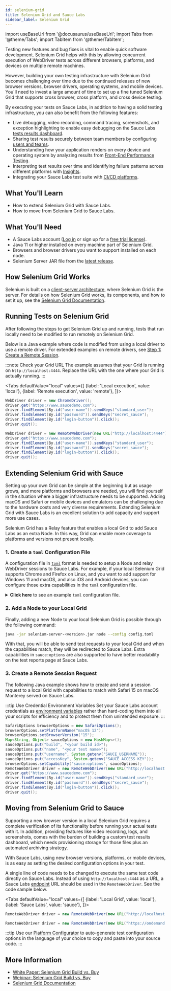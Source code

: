 ```yaml
---
id: selenium-grid
title: Selenium Grid and Sauce Labs
sidebar_label: Selenium Grid
---
```


import useBaseUrl from '@docusaurus/useBaseUrl';
import Tabs from '@theme/Tabs';
import TabItem from '@theme/TabItem';

Testing new features and bug fixes is vital to enable quick software development. Selenium Grid helps with this by allowing concurrent execution of WebDriver tests across different browsers, platforms, and devices on multiple remote machines.

However, building your own testing infrastructure with Selenium Grid becomes challenging over time due to the continued releases of new browser versions, browser drivers, operating systems, and mobile devices. You'll need to invest a large amount of time to set up a fine tuned Selenium Grid that supports cross browser, cross platform, and cross device testing.

By executing your tests on Sauce Labs, in addition to having a solid testing infrastructure, you can also benefit from the following features:
- Live debugging, video recording, command tracing, screenshots, and exception highlighting to enable easy debugging on the Sauce Labs [tests results dashboard](/test-results/viewing-test-results/).
- Sharing test results securely between team members by configuring [users and teams](/basics/acct-team-mgmt-hub/).
- Understanding how your application renders on every device and operating system by analyzing results from [Front-End Performance Testing](/performance/).
- Interpreting test results over time and identifying failure patterns across different platforms with [Insights](/insights/).
- Integrating your Sauce Labs test suite with [CI/CD platforms](/ci/).


## What You'll Learn
* How to extend Selenium Grid with Sauce Labs.
* How to move from Selenium Grid to Sauce Labs.


## What You'll Need
* A Sauce Labs account ([Log in](https://accounts.saucelabs.com/am/XUI/#login/) or sign up for a [free trial license](https://saucelabs.com/sign-up)).
* Java 11 or higher installed on every machine part of Selenium Grid.
* Browsers and browser drivers you want to support installed on each node.
* Selenium Server JAR file from the [latest release](https://github.com/SeleniumHQ/selenium/releases/latest).


## How Selenium Grid Works
Selenium is built on a [client-server architecture](/web-apps/automated-testing/selenium/#architecture), where Selenium Grid is the server. For details on how Selenium Grid works, its components, and how to set it up, see the [Selenium Grid Documentation](https://www.selenium.dev/documentation/grid/getting_started/).


## Running Tests on Selenium Grid
After following the steps to get Selenium Grid up and running, tests that run locally need to be modified to run remotely on Selenium Grid.

Below is a Java example where code is modified from using a local driver to use a remote driver. For extended examples on remote drivers, see [Step 1: Create a Remote Session](/web-apps/automated-testing/selenium/#step-1-create-a-remote-session).

:::note Check your Grid URL
The example assumes that your Grid is running on `http://localhost:4444`. Replace the URL with the one where your Grid is actually running.
:::

<Tabs
  defaultValue="local"
  values={[
    {label: 'Local execution', value: 'local'},
    {label: 'Remote execution', value: 'remote'},
  ]}>

<TabItem value="local">

```java title="Local execution"
WebDriver driver = new ChromeDriver();
driver.get("https://www.saucedemo.com");
driver.findElement(By.id("user-name")).sendKeys("standard_user");
driver.findElement(By.id("password")).sendKeys("secret_sauce");
driver.findElement(By.id("login-button")).click();
driver.quit();
```

</TabItem>
<TabItem value="remote">

```java title="Remote execution"
WebDriver driver = new RemoteWebDriver(new URL("http://localhost:4444"), new ChromeOptions());
driver.get("https://www.saucedemo.com");
driver.findElement(By.id("user-name")).sendKeys("standard_user");
driver.findElement(By.id("password")).sendKeys("secret_sauce");
driver.findElement(By.id("login-button")).click();
driver.quit();
```

</TabItem>
</Tabs>


## Extending Selenium Grid with Sauce
Setting up your own Grid can be simple at the beginning but as usage grows, and more platforms and browsers are needed, you will find yourself in the situation where a bigger infrastructure needs to be supported. Adding macOS and Safari or mobile devices and emulators can be challenging due to the hardware costs and very diverse requirements. Extending Selenium Grid with Sauce Labs is an excellent solution to add capacity and support more use cases.

Selenium Grid has a Relay feature that enables a local Grid to add Sauce Labs as an extra Node. In this way, Grid can enable more coverage to platforms and versions not present locally.

### 1. Create a `toml` Configuration File
A configuration file in [`toml`](https://toml.io/en/) format is needed to setup a Node and relay WebDriver sessions to Sauce Labs. For example, if your local Selenium Grid supports Chrome and Firefox on Linux, and you want to add support for Windows 11 and macOS, and also iOS and Android devices, you can configure those extra capabilities in the `toml` configuration file.

<details>
  <summary>
    <strong>Click here</strong> to see an example <code>toml</code> configuration file.
  </summary>

  For example, to support the following configuration settings:

  OS | Browser/Device | Version | Concurrent sessions
  ---|---|---|---
  Windows 11 | Chrome | 104 | 5
  Windows 10 | Firefox | 103 | 10
  macOS Monterey (12) | Safari | 15 | 5
  iOS 15.4 | Safari on Simulator | iPhone 13 | 2
  Android 12 | Chrome on Emulator | Pixel 6 Pro | 2

  Here is how the `config.toml` would look like:

  ```toml
  [node]
  detect-drivers = false

  [relay]
  url = "https://ondemand.us-west-1.saucelabs.com:443/wd/hub"
  configs = [
    "5", '{"browserName": "chrome", "platformName": "Windows 11", "browserVersion": "104"}',
    "10", '{"browserName": "firefox", "platformName": "Windows 10", "browserVersion": "103"}',
    "5", '{"browserName": "safari", "platformName": "macOS 12", "browserVersion": "15"}',
    "2", '{"browserName": "safari", "platformName": "iOS", "appium:platformVersion": "15.4", "appium:deviceName": "iPhone 13 Simulator"}',
    "2", '{"browserName": "chrome", "platformName": "android", "appium:platformVersion": "12.0", "appium:deviceName": "Google Pixel 6 Pro GoogleAPI Emulator"}'
  ]
  ```
:::note Sauce Labs endpoint URL 
The example file shows the US West data center. See the different [endpoints](/basics/data-center-endpoints/) if you want to use another region. 
:::

</details>

### 2. Add a Node to your Local Grid

Finally, adding a new Node to your local Selenium Grid is possible through the following command:

```bash
java -jar selenium-server-<version>.jar node --config config.toml
```

With that, you will be able to send test requests to your local Grid and when the capabilities match, they will be redirected to Sauce Labs. Extra capabilities in `sauce:options` are also supported to have better readability on the test reports page at Sauce Labs. 

### 3. Create a Remote Session Request

The following Java example shows how to create and send a session request to a local Grid with capabilities to match with Safari 15 on macOS Monterey served on Sauce Labs.

:::tip Use Credential Environment Variables
Set your Sauce Labs account credentials as [environment variables](/basics/environment-variables) rather than hard-coding them into all your scripts for efficiency and to protect them from unintended exposure.
:::

```java title="Remote execution using an extended Grid with Sauce Labs"
SafariOptions browserOptions = new SafariOptions();
browserOptions.setPlatformName("macOS 12");
browserOptions.setBrowserVersion("15");
Map<String, Object> sauceOptions = new HashMap<>();
sauceOptions.put("build", "<your build id>");
sauceOptions.put("name", "<your test name>");
sauceOptions.put("username", System.getenv("SAUCE_USERNAME"));
sauceOptions.put("accessKey", System.getenv("SAUCE_ACCESS_KEY"));
browserOptions.setCapability("sauce:options", sauceOptions);
RemoteWebDriver driver = new RemoteWebDriver(new URL("http://localhost:4444"), browserOptions);
driver.get("https://www.saucedemo.com");
driver.findElement(By.id("user-name")).sendKeys("standard_user");
driver.findElement(By.id("password")).sendKeys("secret_sauce");
driver.findElement(By.id("login-button")).click();
driver.quit();
```

## Moving from Selenium Grid to Sauce
Supporting a new browser version in a local Selenium Grid requires a complete verification of its functionality before running your actual tests with it. In addition, providing features like video recording, logs, and screenshots, comes with the burden of building a custom test results dashboard, which needs provisioning storage for those files plus an automated archiving strategy.

With Sauce Labs, using new browser versions, platforms, or mobile devices, is as easy as setting the desired configuration options in your test. 

A single line of code needs to be changed to execute the same test code directly on Sauce Labs. Instead of using `http://localhost:4444` as a URL, a Sauce Labs [endpoint](/basics/data-center-endpoints/) URL should be used in the `RemoteWebDriver`. See the code sample below.

<Tabs
  defaultValue="local"
  values={[
    {label: 'Local Grid', value: 'local'},
    {label: 'Sauce Labs', value: 'sauce'},
  ]}>

<TabItem value="local">

```java title="Local Grid"
RemoteWebDriver driver = new RemoteWebDriver(new URL("http://localhost:4444"), browserOptions);
```

</TabItem>
<TabItem value="sauce">

```java title="Sauce Labs"
RemoteWebDriver driver = new RemoteWebDriver(new URL("https://ondemand.us-west-1.saucelabs.com:443/wd/hub"), browserOptions);
```

</TabItem>
</Tabs>

:::tip
Use our [Platform Configurator](https://saucelabs.com/platform/platform-configurator) to auto-generate test configuration options in the language of your choice to copy and paste into your source code.
:::

## More Information
* [White Paper: Selenium Grid Build vs. Buy](https://saucelabs.com/resources/white-papers/selenium-grid-build-vs-buy)
* [Webinar: Selenium Grid Build vs. Buy](https://www.youtube.com/watch?v=mSxRf-zaa5I)
* [Selenium Grid Documentation](https://www.selenium.dev/documentation/grid/)